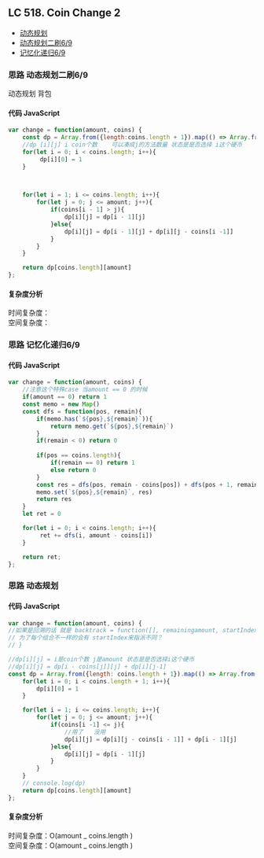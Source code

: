 ## LC 518. Coin Change 2

- [动态规划](#思路-动态规划)
- [动态规划二刷6/9](#思路-动态规划二刷6/9)
- [记忆化递归6/9](#思路-记忆化递归6/9)




### 思路 动态规划二刷6/9
动态规划 背包
#### 代码 JavaScript

```JavaScript
var change = function(amount, coins) {
    const dp = Array.from({length:coins.length + 1}).map(() => Array.from({length: amount + 1}).fill(0))
    //dp [i][j] i coin个数    可以凑成j的方法数量 状态是是否选择 i这个硬币
    for(let i = 0; i < coins.length; i++){
         dp[i][0] = 1
    }
    


    for(let i = 1; i <= coins.length; i++){
        for(let j = 0; j <= amount; j++){
            if(coins[i - 1] > j){
                dp[i][j] = dp[i - 1][j]
            }else{
                dp[i][j] = dp[i - 1][j] + dp[i][j - coins[i -1]]
            }
        }
    }

    return dp[coins.length][amount]
};

```

#### 复杂度分析
时间复杂度： </br>
空间复杂度：

### 思路 记忆化递归6/9

#### 代码 JavaScript

```JavaScript
var change = function(amount, coins) {
    //注意这个特殊case 当amount == 0 的时候
    if(amount == 0) return 1
    const memo = new Map()
    const dfs = function(pos, remain){
        if(memo.has(`${pos},${remain}`)){
            return memo.get(`${pos},${remain}`)
        }
        if(remain < 0) return 0
        
        if(pos == coins.length){
            if(remain == 0) return 1
            else return 0
        }
        const res = dfs(pos, remain - coins[pos]) + dfs(pos + 1, remain) 
        memo.set(`${pos},${remain}`, res)
        return res
    }
    let ret = 0

    for(let i = 0; i < coins.length; i++){
         ret += dfs(i, amount - coins[i])
    }

    return ret;
};

```


### 思路 动态规划

#### 代码 JavaScript

```JavaScript
var change = function(amount, coins) {
//如果是回溯的话 就是 backtrack = function([], remainingamount, startIndex){
// 为了每个组合不一样的会有 startIndex来指派不同？
// }

//dp[i][j] = i是coin个数 j是amount 状态是是否选择i这个硬币
//dp[i][j] = dp[i - coins[j]][j] + dp[i][j-1]
const dp = Array.from({length: coins.length + 1}).map(() => Array.from({length: amount + 1}).fill(0))
    for(let i = 0; i < coins.length + 1; i++){
        dp[i][0] = 1
    }

    for(let i = 1; i <= coins.length; i++){
        for(let j = 0; j <= amount; j++){
            if(coins[i -1] <= j){
                //用了   没用
                dp[i][j] = dp[i][j - coins[i - 1]] + dp[i - 1][j]
            }else{
                dp[i][j] = dp[i - 1][j]
            }
        }
    }
    // console.log(dp)
    return dp[coins.length][amount]
};

```

#### 复杂度分析

时间复杂度：O(amount _ coins.length ) </br>
空间复杂度：O(amount _ coins.length )
